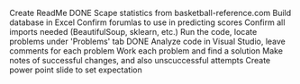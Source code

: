 Create ReadMe DONE
Scape statistics from basketball-reference.com 
Build database in Excel
Confirm forumlas to use in predicting scores
Confirm all imports needed (BeautifulSoup, sklearn, etc.)
Run the code, locate problems under 'Problems' tab DONE
Analyze code in Visual Studio, leave comments for each problem 
Work each problem and find a solution
Make notes of successful changes, and also unscuccessful attempts
Create power point slide to set expectation
